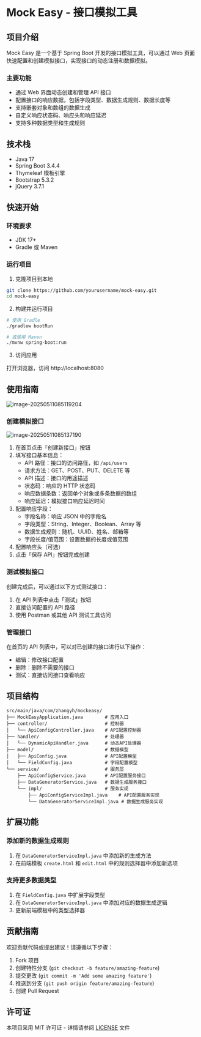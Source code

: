 # Mock Easy - 接口模拟工具

## 项目介绍

Mock Easy 是一个基于 Spring Boot 开发的接口模拟工具，可以通过 Web 页面快速配置和创建模拟接口，实现接口的动态注册和数据模拟。

### 主要功能

- 通过 Web 界面动态创建和管理 API 接口
- 配置接口的响应数据，包括字段类型、数据生成规则、数据长度等
- 支持嵌套对象和数组的数据生成
- 自定义响应状态码、响应头和响应延迟
- 支持多种数据类型和生成规则

## 技术栈

- Java 17
- Spring Boot 3.4.4
- Thymeleaf 模板引擎
- Bootstrap 5.3.2
- jQuery 3.7.1

## 快速开始

### 环境要求

- JDK 17+
- Gradle 或 Maven

### 运行项目

1. 克隆项目到本地

```bash
git clone https://github.com/yourusername/mock-easy.git
cd mock-easy
```

2. 构建并运行项目

```bash
# 使用 Gradle
./gradlew bootRun

# 或使用 Maven
./mvnw spring-boot:run
```

3. 访问应用

打开浏览器，访问 http://localhost:8080

## 使用指南

![image-20250511085119204](https://picgo-liziyuan.oss-cn-hangzhou.aliyuncs.com/zhangyhimage-20250511085119204.png)

### 创建模拟接口

![image-20250511085137190](https://picgo-liziyuan.oss-cn-hangzhou.aliyuncs.com/zhangyhimage-20250511085137190.png)

1. 在首页点击「创建新接口」按钮
2. 填写接口基本信息：
   - API 路径：接口的访问路径，如 `/api/users`
   - 请求方法：GET、POST、PUT、DELETE 等
   - API 描述：接口的用途描述
   - 状态码：响应的 HTTP 状态码
   - 响应数据条数：返回单个对象或多条数据的数组
   - 响应延迟：模拟接口响应延迟时间
3. 配置响应字段：
   - 字段名称：响应 JSON 中的字段名
   - 字段类型：String、Integer、Boolean、Array 等
   - 数据生成规则：随机、UUID、姓名、邮箱等
   - 字段长度/值范围：设置数据的长度或值范围
4. 配置响应头（可选）
5. 点击「保存 API」按钮完成创建

### 测试模拟接口

创建完成后，可以通过以下方式测试接口：

1. 在 API 列表中点击「测试」按钮
2. 直接访问配置的 API 路径
3. 使用 Postman 或其他 API 测试工具访问

### 管理接口

在首页的 API 列表中，可以对已创建的接口进行以下操作：

- 编辑：修改接口配置
- 删除：删除不需要的接口
- 测试：直接访问接口查看响应

## 项目结构

```
src/main/java/com/zhangyh/mockeasy/
├── MockEasyApplication.java        # 应用入口
├── controller/                     # 控制器
│   └── ApiConfigController.java    # API配置控制器
├── handler/                        # 处理器
│   └── DynamicApiHandler.java      # 动态API处理器
├── model/                          # 数据模型
│   ├── ApiConfig.java              # API配置模型
│   └── FieldConfig.java            # 字段配置模型
└── service/                        # 服务层
    ├── ApiConfigService.java       # API配置服务接口
    ├── DataGeneratorService.java   # 数据生成服务接口
    └── impl/                       # 服务实现
        ├── ApiConfigServiceImpl.java    # API配置服务实现
        └── DataGeneratorServiceImpl.java # 数据生成服务实现
```

## 扩展功能

### 添加新的数据生成规则

1. 在 `DataGeneratorServiceImpl.java` 中添加新的生成方法
2. 在前端模板 `create.html` 和 `edit.html` 中的规则选择器中添加新选项

### 支持更多数据类型

1. 在 `FieldConfig.java` 中扩展字段类型
2. 在 `DataGeneratorServiceImpl.java` 中添加对应的数据生成逻辑
3. 更新前端模板中的类型选择器

## 贡献指南

欢迎贡献代码或提出建议！请遵循以下步骤：

1. Fork 项目
2. 创建特性分支 (`git checkout -b feature/amazing-feature`)
3. 提交更改 (`git commit -m 'Add some amazing feature'`)
4. 推送到分支 (`git push origin feature/amazing-feature`)
5. 创建 Pull Request

## 许可证

本项目采用 MIT 许可证 - 详情请参阅 [LICENSE](LICENSE) 文件